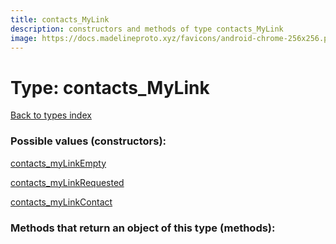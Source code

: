 ```yaml
---
title: contacts_MyLink
description: constructors and methods of type contacts_MyLink
image: https://docs.madelineproto.xyz/favicons/android-chrome-256x256.png
---
```

# Type: contacts\_MyLink  
[Back to types index](index.md)



### Possible values (constructors):

[contacts\_myLinkEmpty](../constructors/contacts_myLinkEmpty.md)  

[contacts\_myLinkRequested](../constructors/contacts_myLinkRequested.md)  

[contacts\_myLinkContact](../constructors/contacts_myLinkContact.md)  



### Methods that return an object of this type (methods):



